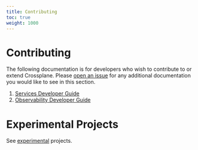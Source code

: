 ```yaml
---
title: Contributing
toc: true
weight: 1000
---
```


# Contributing

The following documentation is for developers who wish to contribute to or
extend Crossplane. Please [open an
issue](https://github.com/crossplane/crossplane/issues/new) for any additional
documentation you would like to see in this section.

1. [Services Developer Guide]
2. [Observability Developer Guide]

# Experimental Projects
See [experimental] projects.
<!-- Named Link -->

[Services Developer Guide]: services_developer_guide.md
[Observability Developer Guide]: observability_developer_guide.md
[experimental]: experimental.md
